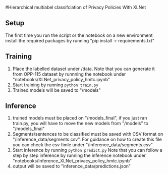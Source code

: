 #Hierarchical multiabel classifciation of Privacy Policies With XLNet


## Setup

The first time you run the script or the notebook on a new environment install the required packages by running "pip install -r requirements.txt"

## Training

1. Place the labelled dataset under /data. Note that you can generate it from OPP-115 dataset by runnning the notebook under "notebooks/XLNet_privacy_policy_hmtc.ipynb"
2. Start training by running ```python train.py```
3. Trained models will be saved to "/models"


## Inference

1. trained models must be placed on "/models_final", if you just ran train.py, you will have to move the new models from "/models" to "/models_final"
2. Segments/sentences to be classified must be saved with CSV format on "/inference_data/segments.csv". For guidance on how to create this file you can check the csv fimle under "/inference_data/segments.csv"
3. Start inference by running ```python predict.py``` Note that you can follow a step by step inference by running the inference notebook under "notebooks/Inference_XLNet_privacy_policy_hmtc.ipynb"
4. output will be saved to "inference_data/predictions.json"